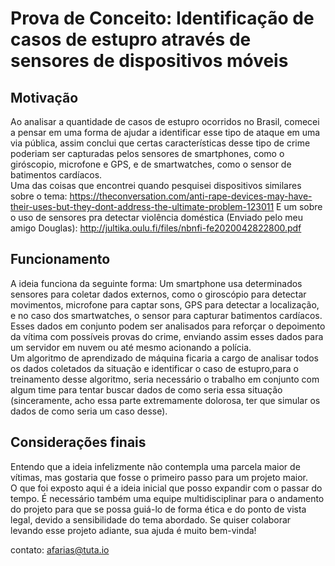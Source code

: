 # Prova de Conceito: Identificação de casos de estupro através de sensores de dispositivos móveis

## Motivação

Ao analisar a quantidade de casos de estupro ocorridos no Brasil, comecei a pensar em uma forma de ajudar a identificar esse tipo de ataque em uma via pública, assim conclui que certas características desse tipo de crime poderiam ser capturadas pelos sensores de smartphones, como o giróscopio, microfone e GPS, e de smartwatches, como o sensor de batimentos cardíacos.\
Uma das coisas que encontrei quando pesquisei dispositivos similares sobre o tema: https://theconversation.com/anti-rape-devices-may-have-their-uses-but-they-dont-address-the-ultimate-problem-123011
E um sobre o uso de sensores pra detectar violência doméstica (Enviado pelo meu amigo Douglas): http://jultika.oulu.fi/files/nbnfi-fe2020042822800.pdf


## Funcionamento

A ideia funciona da seguinte forma: Um smartphone usa determinados sensores para coletar dados externos, como o giroscópio para detectar movimentos, microfone para captar sons, GPS para detectar a localização, e no caso dos smartwatches, o sensor para capturar batimentos cardíacos. Esses dados em conjunto podem ser analisados para reforçar o depoimento da vítima com possíveis provas do crime, enviando assim esses dados para um servidor em nuvem ou até mesmo acionando a polícia.\
Um algoritmo de aprendizado de máquina ficaria a cargo de analisar todos os dados coletados da situação e identificar o caso de estupro,para o treinamento desse algoritmo, seria necessário o trabalho em conjunto com algum time para tentar buscar dados de como seria essa situação (sinceramente, acho essa parte extremamente dolorosa, ter que simular os dados de como seria um caso desse).

## Considerações finais

Entendo que a ideia infelizmente não contempla uma parcela maior de vítimas, mas gostaria que fosse o primeiro passo para um projeto maior.\
O que foi exposto aqui é a ideia inicial que posso expandir com o passar do tempo. É necessário também uma equipe multidisciplinar para o andamento do projeto para que se possa guiá-lo de forma ética e do ponto de vista legal, devido a sensibilidade do tema abordado.
Se quiser colaborar levando esse projeto adiante, sua ajuda é muito bem-vinda!

contato: afarias@tuta.io
